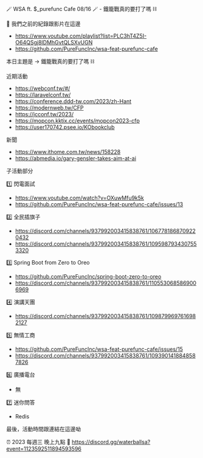 🪄 WSA ft. $_purefunc Cafe 08/16 🪄 - 鐵籠戰真的要打了嗎 ⛓

:movie_camera: 我們之前的紀錄跟影片在這邊
* https://www.youtube.com/playlist?list=PLC3hT4Z5I-O64QSgj8IDMhGvtQLSXvUGN
* https://github.com/PureFuncInc/wsa-feat-purefunc-cafe

本日主題是 -> 鐵籠戰真的要打了嗎 ⛓

近期活動
* https://webconf.tw/#/
* https://laravelconf.tw/
* https://conference.ddd-tw.com/2023/zh-Hant
* https://modernweb.tw/CFP
* https://jcconf.tw/2023/
* https://mopcon.kktix.cc/events/mopcon2023-cfp
* https://user170742.psee.io/KObookclub

新聞
* https://www.ithome.com.tw/news/158228
* https://abmedia.io/gary-gensler-takes-aim-at-ai

子活動部分

:one: 閃電面試
* https://www.youtube.com/watch?v=OXuwMfu9k5k
* https://github.com/PureFuncInc/wsa-feat-purefunc-cafe/issues/13

:two: 全民插旗子
* https://discord.com/channels/937992003415838761/1067781868709220432
* https://discord.com/channels/937992003415838761/1095987934307553320

:three: Spring Boot from Zero to Oreo
* https://github.com/PureFuncInc/spring-boot-zero-to-oreo
* https://discord.com/channels/937992003415838761/1105530685869006969

:four: 演講天團
* https://discord.com/channels/937992003415838761/1098799697616982127

:five: 無情工商
* https://github.com/PureFuncInc/wsa-feat-purefunc-cafe/issues/15
* https://discord.com/channels/937992003415838761/1093901418848587826

:six: 廣播電台
* 無

:seven: 迷你問答
* Redis

最後，活動時間跟連結在這邊呦

:alarm_clock: 2023 每週三 晚上九點
:link: https://discord.gg/waterballsa?event=1123592511894593596
